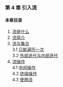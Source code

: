 ### 第 4 章 引入流 ###
#### 本章目录 ####
1.	[流是什么](Course10.java)   
2.	[流简介](Course20.java)   
3.	[流与集合](Course30.java)   
3.1	[只能遍历一次](Course31.java)   
3.2	[外部迭代与内部迭代](Course32.java)   
4.	[流操作](Course40.java)   
4.1	[中间操作](Course41.java)   
4.2	[终端操作](Course42.java)   
4.3	[使用流](Course43.java)   
